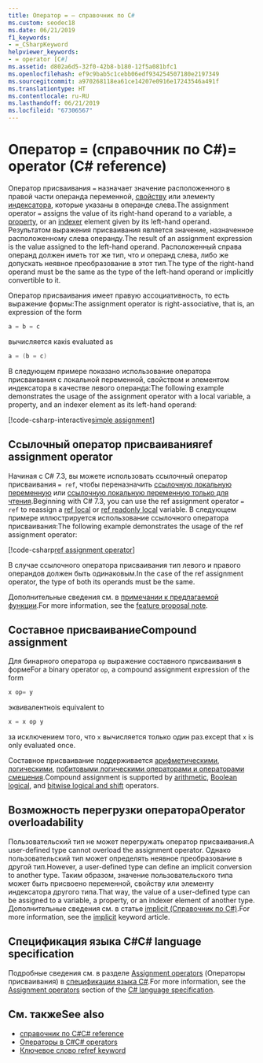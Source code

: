 ```yaml
---
title: Оператор = — справочник по C#
ms.custom: seodec18
ms.date: 06/21/2019
f1_keywords:
- =_CSharpKeyword
helpviewer_keywords:
- = operator [C#]
ms.assetid: d802a6d5-32f0-42b8-b180-12f5a081bfc1
ms.openlocfilehash: ef9c9bab5c1cebb06edf934254507180e2197349
ms.sourcegitcommit: a970268118ea61ce14207e0916e17243546a491f
ms.translationtype: HT
ms.contentlocale: ru-RU
ms.lasthandoff: 06/21/2019
ms.locfileid: "67306567"
---
```

# <a name="-operator-c-reference"></a><span data-ttu-id="230ba-102">Оператор = (справочник по C#)</span><span class="sxs-lookup"><span data-stu-id="230ba-102">= operator (C# reference)</span></span>

<span data-ttu-id="230ba-103">Оператор присваивания `=` назначает значение расположенного в правой части операнда переменной, [свойству](../../programming-guide/classes-and-structs/properties.md) или элементу [индексатора](../../../csharp/programming-guide/indexers/index.md), которые указаны в операнде слева.</span><span class="sxs-lookup"><span data-stu-id="230ba-103">The assignment operator `=` assigns the value of its right-hand operand to a variable, a [property](../../programming-guide/classes-and-structs/properties.md), or an [indexer](../../../csharp/programming-guide/indexers/index.md) element given by its left-hand operand.</span></span> <span data-ttu-id="230ba-104">Результатом выражения присваивания является значение, назначенное расположенному слева операнду.</span><span class="sxs-lookup"><span data-stu-id="230ba-104">The result of an assignment expression is the value assigned to the left-hand operand.</span></span> <span data-ttu-id="230ba-105">Расположенный справа операнд должен иметь тот же тип, что и операнд слева, либо же допускать неявное преобразование в этот тип.</span><span class="sxs-lookup"><span data-stu-id="230ba-105">The type of the right-hand operand must be the same as the type of the left-hand operand or implicitly convertible to it.</span></span>

<span data-ttu-id="230ba-106">Оператор присваивания имеет правую ассоциативность, то есть выражение формы:</span><span class="sxs-lookup"><span data-stu-id="230ba-106">The assignment operator is right-associative, that is, an expression of the form</span></span>

```csharp
a = b = c
```

<span data-ttu-id="230ba-107">вычисляется как</span><span class="sxs-lookup"><span data-stu-id="230ba-107">is evaluated as</span></span>

```csharp
a = (b = c)
```

<span data-ttu-id="230ba-108">В следующем примере показано использование оператора присваивания с локальной переменной, свойством и элементом индексатора в качестве левого операнда:</span><span class="sxs-lookup"><span data-stu-id="230ba-108">The following example demonstrates the usage of the assignment operator with a local variable, a property, and an indexer element as its left-hand operand:</span></span>

[!code-csharp-interactive[simple assignment](~/samples/csharp/language-reference/operators/AssignmentOperator.cs#Simple)]

## <a name="ref-assignment-operator"></a><span data-ttu-id="230ba-109">Ссылочный оператор присваивания</span><span class="sxs-lookup"><span data-stu-id="230ba-109">ref assignment operator</span></span>

<span data-ttu-id="230ba-110">Начиная с C# 7.3, вы можете использовать ссылочный оператор присваивания `= ref`, чтобы переназначить [ссылочную локальную переменную](../keywords/ref.md#ref-locals) или [ссылочную локальную переменную только для чтения](../keywords/ref.md#ref-readonly-locals).</span><span class="sxs-lookup"><span data-stu-id="230ba-110">Beginning with C# 7.3, you can use the ref assignment operator `= ref` to reassign a [ref local](../keywords/ref.md#ref-locals) or [ref readonly local](../keywords/ref.md#ref-readonly-locals) variable.</span></span> <span data-ttu-id="230ba-111">В следующем примере иллюстрируется использование ссылочного оператора присваивания:</span><span class="sxs-lookup"><span data-stu-id="230ba-111">The following example demonstrates the usage of the ref assignment operator:</span></span>

[!code-csharp[ref assignment operator](~/samples/csharp/language-reference/operators/AssignmentOperator.cs#RefAssignment)]

<span data-ttu-id="230ba-112">В случае ссылочного оператора присваивания тип левого и правого операндов должен быть одинаковым.</span><span class="sxs-lookup"><span data-stu-id="230ba-112">In the case of the ref assignment operator, the type of both its operands must be the same.</span></span>

<span data-ttu-id="230ba-113">Дополнительные сведения см. в [примечании к предлагаемой функции](~/_csharplang/proposals/csharp-7.3/ref-local-reassignment.md).</span><span class="sxs-lookup"><span data-stu-id="230ba-113">For more information, see the [feature proposal note](~/_csharplang/proposals/csharp-7.3/ref-local-reassignment.md).</span></span>

## <a name="compound-assignment"></a><span data-ttu-id="230ba-114">Составное присваивание</span><span class="sxs-lookup"><span data-stu-id="230ba-114">Compound assignment</span></span>

<span data-ttu-id="230ba-115">Для бинарного оператора `op` выражение составного присваивания в форме</span><span class="sxs-lookup"><span data-stu-id="230ba-115">For a binary operator `op`, a compound assignment expression of the form</span></span>

```csharp
x op= y
```

<span data-ttu-id="230ba-116">эквивалентно</span><span class="sxs-lookup"><span data-stu-id="230ba-116">is equivalent to</span></span>

```csharp
x = x op y
```

<span data-ttu-id="230ba-117">за исключением того, что `x` вычисляется только один раз.</span><span class="sxs-lookup"><span data-stu-id="230ba-117">except that `x` is only evaluated once.</span></span>

<span data-ttu-id="230ba-118">Составное присваивание поддерживается [арифметическими](arithmetic-operators.md#compound-assignment), [логическими](boolean-logical-operators.md#compound-assignment), [побитовыми логическими операторами и операторами смещения](bitwise-and-shift-operators.md#compound-assignment).</span><span class="sxs-lookup"><span data-stu-id="230ba-118">Compound assignment is supported by [arithmetic](arithmetic-operators.md#compound-assignment), [Boolean logical](boolean-logical-operators.md#compound-assignment), and [bitwise logical and shift](bitwise-and-shift-operators.md#compound-assignment) operators.</span></span>

## <a name="operator-overloadability"></a><span data-ttu-id="230ba-119">Возможность перегрузки оператора</span><span class="sxs-lookup"><span data-stu-id="230ba-119">Operator overloadability</span></span>

<span data-ttu-id="230ba-120">Пользовательский тип не может перегружать оператор присваивания.</span><span class="sxs-lookup"><span data-stu-id="230ba-120">A user-defined type cannot overload the assignment operator.</span></span> <span data-ttu-id="230ba-121">Однако пользовательский тип может определять неявное преобразование в другой тип.</span><span class="sxs-lookup"><span data-stu-id="230ba-121">However, a user-defined type can define an implicit conversion to another type.</span></span> <span data-ttu-id="230ba-122">Таким образом, значение пользовательского типа может быть присвоено переменной, свойству или элементу индексатора другого типа.</span><span class="sxs-lookup"><span data-stu-id="230ba-122">That way, the value of a user-defined type can be assigned to a variable, a property, or an indexer element of another type.</span></span> <span data-ttu-id="230ba-123">Дополнительные сведения см. в статье [implicit (Справочник по C#)](../keywords/implicit.md).</span><span class="sxs-lookup"><span data-stu-id="230ba-123">For more information, see the [implicit](../keywords/implicit.md) keyword article.</span></span>

## <a name="c-language-specification"></a><span data-ttu-id="230ba-124">Спецификация языка C#</span><span class="sxs-lookup"><span data-stu-id="230ba-124">C# language specification</span></span>

<span data-ttu-id="230ba-125">Подробные сведения см. в разделе [Assignment operators](~/_csharplang/spec/expressions.md#assignment-operators) (Операторы присваивания) в [спецификации языка C#](../language-specification/index.md).</span><span class="sxs-lookup"><span data-stu-id="230ba-125">For more information, see the [Assignment operators](~/_csharplang/spec/expressions.md#assignment-operators) section of the [C# language specification](../language-specification/index.md).</span></span>

## <a name="see-also"></a><span data-ttu-id="230ba-126">См. также</span><span class="sxs-lookup"><span data-stu-id="230ba-126">See also</span></span>

- [<span data-ttu-id="230ba-127">справочник по C#</span><span class="sxs-lookup"><span data-stu-id="230ba-127">C# reference</span></span>](../index.md)
- [<span data-ttu-id="230ba-128">Операторы в C#</span><span class="sxs-lookup"><span data-stu-id="230ba-128">C# operators</span></span>](index.md)
- [<span data-ttu-id="230ba-129">Ключевое слово ref</span><span class="sxs-lookup"><span data-stu-id="230ba-129">ref keyword</span></span>](../keywords/ref.md)
